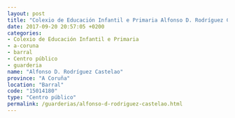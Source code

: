 ```yaml
---
layout: post
title: "Colexio de Educación Infantil e Primaria Alfonso D. Rodríguez Castelao"
date: 2017-09-20 20:57:05 +0200
categories:
- Colexio de Educación Infantil e Primaria
- a-coruna
- barral
- Centro público
- guarderia
name: "Alfonso D. Rodríguez Castelao"
province: "A Coruña"
location: "Barral"
code: "15014180"
type: "Centro público"
permalink: /guarderias/alfonso-d-rodriguez-castelao.html
---
```


